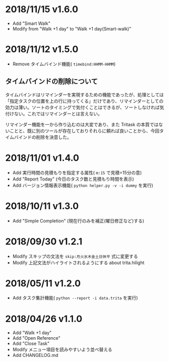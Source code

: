 
# 2018/11/15 v1.6.0
- Add "Smart Walk"
- Modify from "Walk +1 day" to "Walk +1 day(Smart-walk)"

# 2018/11/12 v1.5.0
- Remove タイムバインド機能( `timebind:HHMM-HHMM`)

## タイムバインドの削除について
タイムバインドはリマインダーを実現するための機能であったが、処理としては「指定タスクの位置を上の行に持ってくる」だけであり、リマインダーとしての効力は薄い。ソートのタイミングで気付くことはできるが、ソートしなければ気付けない。これではリマインダーとは言えない。

リマインダー機能を一から作り込むのは大変であり、また Tritask の本質ではないことと、既に別のツールが存在しておりそれらに頼れば良いことから、今回タイムバインドの削除を決意した。

# 2018/11/01 v1.4.0
- Add 実行時間の見積もりを指定する属性( `m:15` で見積=15分の意)
- Add "Report Today" (今日のタスク数と見積もり時間を表示)
- Add バージョン情報表示機能( `python helper.py -v -i dummy` を実行)

# 2018/10/11 v1.3.0
- Add "Simple Completion" (現在行のみを補正(曜日修正など)する)

# 2018/09/30 v1.2.1
- Modify スキップの文法を `skip:月火水木金土日休平` 式に変更する
- Modify 上記文法がハイライトされるようにする about trita.hilight

# 2018/05/11 v1.2.0
- Add タスク集計機能( `python --report -i data.trita` を実行)

# 2018/04/26 v1.1.0
- Add "Walk +1 day"
- Add "Open Reference"
- Add "Close Task"
- Modify メニュー項目を読みやすいよう並べ替える
- Add CHANGELOG.md
